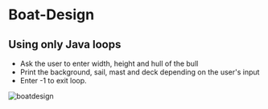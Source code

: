 # Boat-Design

## Using only Java loops
- Ask the user to enter width, height and hull of the bull 
- Print the background, sail, mast and deck depending on the user's input
-  Enter -1 to exit loop. 

![boatdesign](https://user-images.githubusercontent.com/60308416/73142375-bcaedf00-405b-11ea-963e-fbcf798497a1.png)
